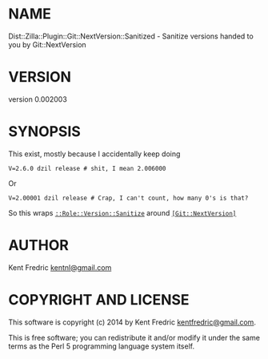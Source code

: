 # NAME

Dist::Zilla::Plugin::Git::NextVersion::Sanitized - Sanitize versions handed to you by Git::NextVersion

# VERSION

version 0.002003

# SYNOPSIS

This exist, mostly because I accidentally keep doing

    V=2.6.0 dzil release # shit, I mean 2.006000

Or

    V=2.00001 dzil release # Crap, I can't count, how many 0's is that?

So this wraps [`::Role::Version::Sanitize`](https://metacpan.org/pod/Dist::Zilla::Role::Version::Sanitize) around
[`[Git::NextVersion]`](https://metacpan.org/pod/Dist::Zilla::Plugin::Git::NextVersion)

# AUTHOR

Kent Fredric <kentnl@gmail.com>

# COPYRIGHT AND LICENSE

This software is copyright (c) 2014 by Kent Fredric <kentfredric@gmail.com>.

This is free software; you can redistribute it and/or modify it under
the same terms as the Perl 5 programming language system itself.
